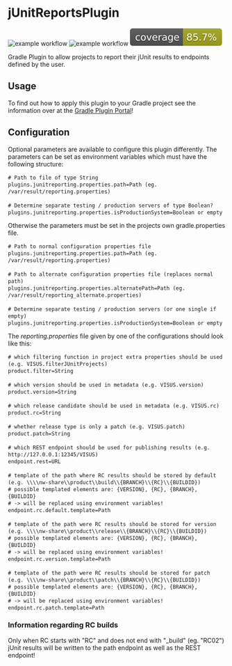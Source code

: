 # jUnitReportsPlugin

![example workflow](https://github.com/VISUS-Health-IT-GmbH/jUnitReportsPlugin/actions/workflows/gradle.yml/badge.svg)
![example workflow](https://github.com/VISUS-Health-IT-GmbH/jUnitReportsPlugin/actions/workflows/gradle_validation.yml/badge.svg)
[![Coverage](.github/badges/jacoco.svg)](https://github.com/VISUS-Health-IT-GmbH/jUnitReportsPlugin/actions/workflows/gradle.yml)

Gradle Plugin to allow projects to report their jUnit results to endpoints defined by the user.

## Usage

To find out how to apply this plugin to your Gradle project see the information over at the
[Gradle Plugin Portal](https://plugins.gradle.org/plugin/com.visus.infrastructure.junitreports)!

## Configuration

Optional parameters are available to configure this plugin differently. The parameters can be set as environment 
variables which must have the following structure:

```properties
# Path to file of type String
plugins.junitreporting.properties.path=Path (eg. /var/result/reporting.properties)

# Determine separate testing / production servers of type Boolean?
plugins.junitreporting.properties.isProductionSystem=Boolean or empty
```

Otherwise the parameters must be set in the projects own gradle.properties file.

```properties
# Path to normal configuration properties file
plugins.junitreporting.properties.path=Path (eg. /var/result/reporting.properties)

# Path to alternate configuration properties file (replaces normal path)
plugins.junitreporting.properties.alternatePath=Path (eg. /var/result/reporting_alternate.properties)

# Determine separate testing / production servers (or one single if empty)
plugins.junitreporting.properties.isProductionSystem=Boolean or empty
```

The *reporting.properties* file given by one of the configurations should look like this:

```properties
# which filtering function in project extra properties should be used (e.g. VISUS.filterJUnitProjects)
product.filter=String

# which version should be used in metadata (e.g. VISUS.version)
product.version=String

# which release candidate should be used in metadata (e.g. VISUS.rc)
product.rc=String

# whether release type is only a patch (e.g. VISUS.patch)
product.patch=String

# which REST endpoint should be used for publishing results (e.g. http://127.0.0.1:12345/VISUS)
endpoint.rest=URL

# template of the path where RC results should be stored by default (e.g. \\\\nw-share\\product\\build\\{BRANCH}\\{RC}\\{BUILDID})
# possible templated elements are: {VERSION}, {RC}, {BRANCH}, {BUILDID}
# -> will be replaced using environment variables!
endpoint.rc.default.template=Path

# template of the path were RC results should be stored for version (e.g. \\\\nw-share\\product\\release\\{BRANCH}\\{RC}\\{BUILDID})
# possible templated elements are: {VERSION}, {RC}, {BRANCH}, {BUILDID}
# -> will be replaced using environment variables!
endpoint.rc.version.template=Path

# template of the path were RC results should be stored for patch (e.g. \\\\nw-share\\product\\patch\\{BRANCH}\\{RC}\\{BUILDID})
# possible templated elements are: {VERSION}, {RC}, {BRANCH}, {BUILDID}
# -> will be replaced using environment variables!
endpoint.rc.patch.template=Path
```

### Information regarding RC builds

Only when RC starts with "RC" and does not end with "_build" (eg. "RC02") jUnit results will be written to the path
endpoint as well as the REST endpoint!
